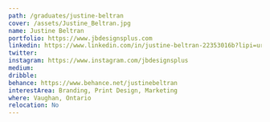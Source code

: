 ```yaml
---
path: /graduates/justine-beltran
cover: /assets/Justine_Beltran.jpg
name: Justine Beltran
portfolio: https://www.jbdesignsplus.com
linkedin: https://www.linkedin.com/in/justine-beltran-22353016b?lipi=urn%3Ali%3Apage%3Ad_flagship3_profile_view_base_contact_details%3B8iYpoysBRjGNWxBD%2F%2BJGmQ%3D%3D
twitter: 
instagram: https://www.instagram.com/jbdesignsplus
medium: 
dribble:
behance: https://www.behance.net/justinebeltran
interestArea: Branding, Print Design, Marketing
where: Vaughan, Ontario
relocation: No
---
```

